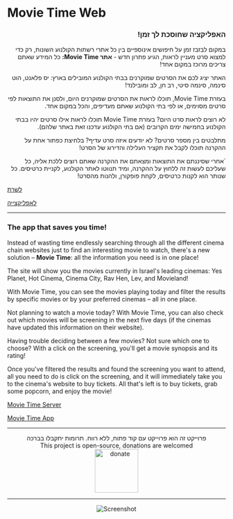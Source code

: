 # Movie Time Web

<h3 dir="rtl"> האפליקציה שחוסכת לך זמן! </h3>

<div dir="rtl"> במקום לבזבז זמן על חיפושים אינוספיים בין כל אתרי רשתות הקולנוע השונות, רק כדי למצוא סרט מעניין לראות, הגיע פתרון חדש - <b> אתר Movie Time:</b> כל המידע שאתם צריכים מרוכז במקום אחד!

האתר יציג לכם את הסרטים שמוקרנים בבתי הקולנוע המובילים בארץ: יס פלאנט, הוט סינמה, סינמה סיטי, רב חן, לב ומובילנד!

בעזרת Movie Time, תוכלו לראות את הסרטים שמוקרנים היום, ולסנן את התוצאות לפי סרטים מסוימים, או לפי בתי הקולנוע שאתם מעדיפים, והכל במקום אחד.

לא רוצים לראות סרט היום? בעזרת Movie Time תוכלו לראות אילו סרטים יהיו בבתי הקולנוע בחמישה ימים הקרובים (אם בתי הקולנוע עדכנו זאת באתר שלהם).

מתלבטים בין מספר סרטים? לא יודעים איזה סרט עדיף? בלחיצת כפתור אחת על ההקרנה תוכלו לקבל את תקציר העלילה והדירוג של הסרט!

`אחרי שסיננתם את התוצאות ומצאתם את ההקרנה שאתם רוצים ללכת אליה, כל שעליכם לעשות זה ללחוץ על ההקרנה, ומיד תנווטו לאתר הקולנוע, לקניית כרטיסים. כל שנותר הוא לקנות כרטיסים, לקחת פופקורן, ולהנות מהסרט!

</div>

[לשרת](https://github.com/tal-sitton/Movie-Time-Server)

[לאפליקצייה](https://github.com/tal-sitton/Movie-Time)


---

### The app that saves you time!

Instead of wasting time endlessly searching through all the different cinema chain websites just to find an interesting movie to watch, there's a new solution – **Movie Time**: all the information you need is in one place!

The site will show you the movies currently in Israel's leading cinemas: Yes Planet, Hot Cinema, Cinema City, Rav Hen, Lev, and Movieland!

With Movie Time, you can see the movies playing today and filter the results by specific movies or by your preferred cinemas – all in one place.

Not planning to watch a movie today? With Movie Time, you can also check out which movies will be screening in the next five days (if the cinemas have updated this information on their website).

Having trouble deciding between a few movies? Not sure which one to choose? With a click on the screening, you'll get a movie synopsis and its rating!

Once you've filtered the results and found the screening you want to attend, all you need to do is click on the screening, and it will immediately take you to the cinema's website to buy tickets. All that's left is to buy tickets, grab some popcorn, and enjoy the movie!

[Movie Time Server](https://github.com/tal-sitton/Movie-Time-Server)

[Movie Time App](https://github.com/tal-sitton/Movie-Time)

---
<div align="center">
  פרוייקט זה הוא פרוייקט עם קוד פתוח, ללא רווח. תרומות יתקבלו בברכה
  <br>
  This project is open-source, donations are welcomed
  <br>
  <a href = "https://www.paypal.com/donate/?hosted_button_id=QFJWKB7U7Y8VL" target="_blank">
    <img alt = "donate" src="https://i.imgur.com/pyqq4Ka.png.png" height="100">
  </a>
</div>

---
<div align="center">
<img alt="Screenshot" src="https://i.imgur.com/jFC1Z6Z.png"/>
</div>